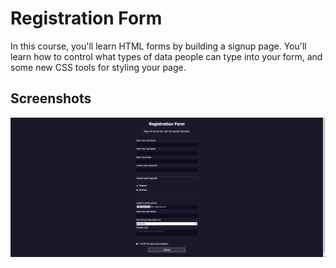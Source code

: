 # Registration Form

In this course, you'll learn HTML forms by building a signup page. You'll learn how to control what types of data people can type into your form, and some new CSS tools for styling your page.

## Screenshots
<img src="https://github.com/scheuringtamas/freeCodeCamp/blob/main/Responsive_Web_Design/RegistrationForm/registration-form.png"/>
